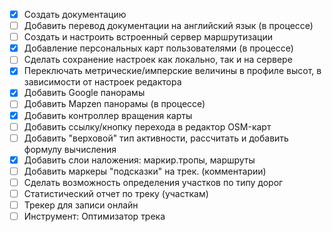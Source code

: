 <!-- markdownlint-disable-next-line first-line-heading -->
- [x] Создать документацию
- [ ] Добавить перевод документации на английский язык (в процессе)
- [ ] Создать и настроить встроенный сервер маршрутизации
- [x] Добавление персональных карт пользователями  (в процессе)
- [ ] Сделать сохранение настроек как локально, так и на сервере  
- [x] Переключать метрические/имперские величины в профиле высот, в зависимости от настроек редактора
- [x] Добавить Google панорамы
- [ ] Добавить Mapzen панорамы (в процессе)
- [x] Добавить контроллер вращения карты
- [ ] Добавить ссылку/кнопку перехода в редактор OSM-карт
- [ ] Добавить "верховой" тип активности, рассчитать и добавить формулу вычисления
- [x] Добавить слои наложения: маркир.тропы, маршруты
- [ ] Добавить маркеры "подсказки" на трек. (комментарии)
- [ ] Сделать возможность определения участков по типу дорог
- [ ] Статистический отчет по треку (участкам)
- [ ] Трекер для записи онлайн
- [ ] Инструмент: Оптимизатор трека
